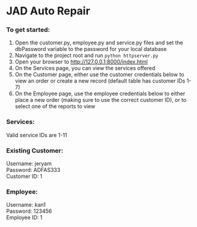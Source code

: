 # JAD Auto Repair
### To get started:
1) Open the customer.py, employee.py and service.py files and set the dbPassword variable to the password for your local database
2) Navigate to the project root and run `python httpserver.py`
3) Open your browser to http://127.0.0.1:8000/index.html
4) On the Services page, you can view the services offered
5) On the Customer page, either use the customer credentials below to view an order or create a new record (default table has customer IDs 1-7)
6) On the Employee page, use the employee credentials below to either place a new order (making sure to use the correct customer ID), or to select one of the reports to view

### Services:
Valid service IDs are 1-11

### Existing Customer:
Username: jeryam  
Password: ADFAS333  
Customer ID: 1  

### Employee:
Username: kan1  
Password: 123456  
Employee ID: 1  

